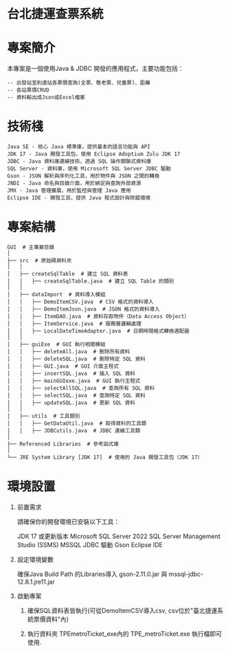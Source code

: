 # 台北捷運查票系統

# 專案簡介

本專案是一個使用Java & JDBC 開發的應用程式，主要功能包括：

    -- 出發站至到達站各票價查詢(全票、敬老票、兒童票)、距離
    -- 各站票價CRUD
    -- 資料輸出成Json或Excel檔案

# 技術棧

    Java SE - 核心 Java 標準庫，提供基本的語言功能與 API
    JDK 17 - Java 開發工具包，使用 Eclipse Adoptium Zulu JDK 17
    JDBC - Java 資料庫連線技術，透過 SQL 操作關聯式資料庫
    SQL Server - 資料庫，使用 Microsoft SQL Server JDBC 驅動
    Gson - JSON 解析與序列化工具，用於物件與 JSON 之間的轉換
    JNDI - Java 命名與目錄介面，用於綁定與查詢外部資源
    JMX - Java 管理擴展，用於監控與管理 Java 應用
    Eclipse IDE - 開發工具，提供 Java 程式設計與除錯環境

# 專案結構

    GUI  # 主專案目錄
    │
    ├── src  # 原始碼資料夾
    │   │
    │   ├── createSqlTable  # 建立 SQL 資料表
    │   │   ├── createSqlTable.java  # 建立 SQL Table 的類別
    │   │
    │   ├── dataImport  # 資料導入模組
    │   │   ├── DemoItemCSV.java  # CSV 格式的資料導入
    │   │   ├── DemoItemJson.java  # JSON 格式的資料導入
    │   │   ├── ItemDAO.java  # 資料存取物件（Data Access Object）
    │   │   ├── ItemService.java  # 服務層邏輯處理
    │   │   ├── LocalDateTimeAdapter.java  # 日期時間格式轉換適配器
    │   │
    │   ├── guiExe  # GUI 執行相關模組
    │   │   ├── deleteAll.java  # 刪除所有資料
    │   │   ├── deleteSQL.java  # 刪除特定 SQL 資料
    │   │   ├── GUI.java  # GUI 介面主程式
    │   │   ├── insertSQL.java  # 插入 SQL 資料
    │   │   ├── mainGUIexe.java  # GUI 執行主程式
    │   │   ├── selectAllSQL.java  # 查詢所有 SQL 資料
    │   │   ├── selectSQL.java  # 查詢特定 SQL 資料
    │   │   ├── updateSQL.java  # 更新 SQL 資料
    │   │
    │   ├── utils  # 工具類別
    │   │   ├── GetDataUtil.java  # 取得資料的工具類
    │   │   ├── JDBCutils.java  # JDBC 連線工具類
    │
    ├── Referenced Libraries  # 參考函式庫
    │
    └── JRE System Library [JDK 17]  # 使用的 Java 開發工具包（JDK 17）


# 環境設置

1. 前置需求

    請確保你的開發環境已安裝以下工具：

    JDK 17 或更新版本
    Microsoft SQL Server 2022 
    SQL Server Management Studio (SSMS)
    MSSQL JDBC 驅動
    Gson
    Eclipse IDE

2. 設定環境變數

    確保Java Build Path 的Libraries導入 gson-2.11.0.jar 與 mssql-jdbc-12.8.1.jre11.jar

3. 啟動專案

    1. 確保SQL資料表皆執行(可從DemoItemCSV導入csv, csv位於"臺北捷運系統票價資料"內)

    2. 執行資料夾 TPEmetroTicket_exe內的 TPE_metroTicket.exe 執行檔即可使用. 
